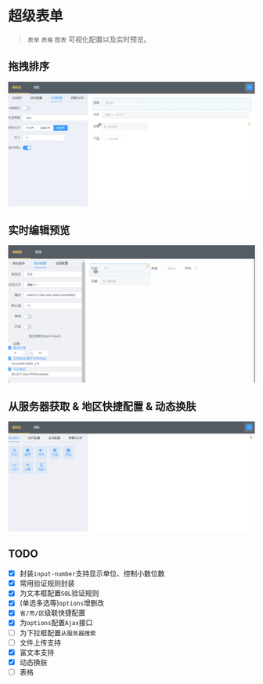 # 超级表单

> `表单` `表格` `图表` 可视化配置以及实时预览。

## 拖拽排序
 ![draggable](./src/gifs/drag.gif)
## 实时编辑预览
 ![editable](./src/gifs/live.gif)
## 从服务器获取 & 地区快捷配置 & 动态换肤
 ![ajax](./src/gifs/ajax.gif)

## TODO
- [x] 封装`input-number`支持显示单位、控制小数位数
- [x] 常用验证规则封装
- [x] 为文本框配置`SQL`验证规则
- [x] (单选多选等)`options`增删改
- [x] `省/市/区`级联快捷配置
- [x] 为`options`配置`Ajax`接口
- [ ] 为下拉框配置`从服务器搜索`
- [ ] 文件上传支持
- [x] 富文本支持
- [x] 动态换肤
- [ ] 表格
<!-- - [ ] 为options集成 `默认值` 功能 -->
<!-- - [ ] 允许添加多条`RegExp`, `SQL`验证规则 -->
